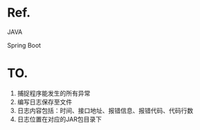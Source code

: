 # Ref.

JAVA

Spring Boot

# TO.

1. 捕捉程序能发生的所有异常
2. 编写日志保存至文件
3. 日志内容包括：时间、接口地址、报错信息、报错代码、代码行数
4. 日志位置在对应的JAR包目录下

